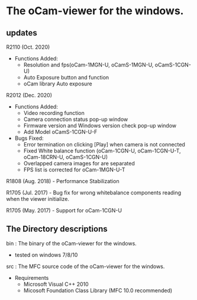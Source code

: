 # The oCam-viewer for the windows.
## updates

R2110 (Oct. 2020)</br>
- Functions Added:
    - Resolution and fps(oCam-1MGN-U, oCamS-1MGN-U, oCamS-1CGN-U)</br>
    - Auto Exposure button and function</br>
    - oCam library Auto exposure</br>

R2012 (Dec. 2020)</br>
- Functions Added:
    - Video recording function</br>
    - Camera connection status pop-up window</br>
    - Firmware version and Windows version check pop-up window</br>
    - Add Model oCamS-1CGN-U-F</br>
- Bugs Fixed:
    - Error termination on clicking [Play] when camera is not connected</br>
    - Fixed White balance function (oCam-1CGN-U, oCam-1CGN-U-T, oCam-18CRN-U, oCamS-1CGN-U)</br>
    - Overlapped camera images for  are separated</br>
    - FPS list is corrected for oCam-1MGN-U-T</br>

R1808 (Aug. 2018)
    - Performance Stabilization

R1705 (Jul. 2017)
    - Bug fix for wrong whitebalance components reading when the viewer initialize.

R1705 (May. 2017)
    - Support for oCam-1CGN-U
  
   
## The Directory descriptions
bin : The binary of the oCam-viewer for the windows.
- tested on windows 7/8/10
    
src : The MFC source code of the oCam-viewer for the windows.
- Requirements
    - Microsoft Visual C++ 2010
    - Micosoft Foundation Class Library (MFC 10.0 recommended)
